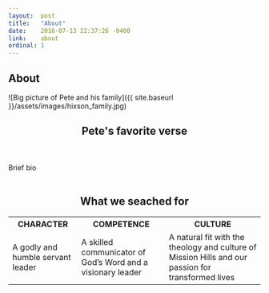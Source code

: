 ```yaml
---
layout:  post
title:   "About"
date:    2016-07-13 22:37:26 -0400
link:    about
ordinal: 1
---
```


## About

![Big picture of Pete and his family]({{ site.baseurl }}/assets/images/hixson_family.jpg)

## <center>Pete's favorite verse</center>

<br><br>Brief bio <br><br>

## <center>What we seached for</center>

<table>
<tr>
<th>
CHARACTER
</th>
<th>
COMPETENCE
</th>
<th>CULTURE</th>
<tr>
<td>
A godly and humble servant leader
</td>
<td>
A skilled communicator of God’s Word and a visionary leader
</td>
<td>
A natural fit with the theology and culture of Mission Hills and our passion for transformed lives
</td>
</tr>
</table>
